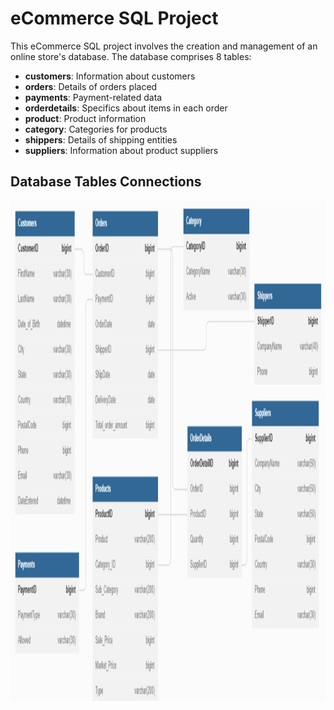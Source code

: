 # eCommerce SQL Project

This eCommerce SQL project involves the creation and management of an online store's database. The database comprises 8 tables:

- **customers**: Information about customers
- **orders**: Details of orders placed
- **payments**: Payment-related data
- **orderdetails**: Specifics about items in each order
- **product**: Product information
- **category**: Categories for products
- **shippers**: Details of shipping entities
- **suppliers**: Information about product suppliers

## Database Tables Connections

<p align="center">
  <img src="https://github.com/BrajeshVKulkarni/E_commerce_SQL_Project/blob/main/ecommerce_schema.png" width="1500" height="800">
</p>





